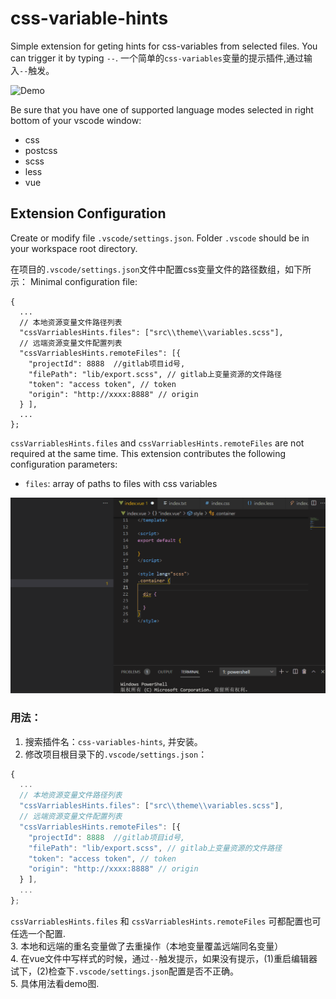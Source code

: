 <!--
 * @Author: wangyunbo
 * @Date: 2021-05-19 23:57:46
 * @LastEditors: wangyunbo
 * @LastEditTime: 2021-05-21 17:33:14
 * @Description: file content
 * @FilePath: \css-variables-hints\README.md
-->

# css-variable-hints

Simple extension for geting hints for css-variables from selected files. You can trigger it by typing `--`.
一个简单的`css-variables`变量的提示插件,通过输入`--`触发。

![Demo](https://github.com/airbender92/css-variables-hints/blob/master/img/demo.gif)

Be sure that you have one of supported language modes selected in right bottom of your vscode window:
* css
* postcss
* scss
* less
* vue


## Extension Configuration
Create or modify file `.vscode/settings.json`. Folder `.vscode` should be in your workspace root directory.

在项目的`.vscode/settings.json`文件中配置css变量文件的路径数组，如下所示：
Minimal configuration file:
```
{
  ...
  // 本地资源变量文件路径列表
  "cssVarriablesHints.files": ["src\\theme\\variables.scss"],
  // 远端资源变量文件配置列表
  "cssVarriablesHints.remoteFiles": [{
    "projectId": 8888  //gitlab项目id号,
    "filePath": "lib/export.scss", // gitlab上变量资源的文件路径
    "token": "access token", // token
    "origin": "http://xxxx:8888" // origin
  } ],
  ...
};
```
`cssVarriablesHints.files` and `cssVarriablesHints.remoteFiles` are not required at the same time.
This extension contributes the following configuration parameters:

* `files`: array of paths to files with css variables    

![Demo](img/demo.gif) 
### 用法：   

1. 搜索插件名：`css-variables-hints`, 并安装。    
2. 修改项目根目录下的`.vscode/settings.json`：        
```javascript
{
  ...
  // 本地资源变量文件路径列表
  "cssVarriablesHints.files": ["src\\theme\\variables.scss"],
  // 远端资源变量文件配置列表
  "cssVarriablesHints.remoteFiles": [{
    "projectId": 8888  //gitlab项目id号,
    "filePath": "lib/export.scss", // gitlab上变量资源的文件路径
    "token": "access token", // token
    "origin": "http://xxxx:8888" // origin
  } ],
  ...
};
```
`cssVarriablesHints.files` 和 `cssVarriablesHints.remoteFiles` 可都配置也可任选一个配置.    
3. 本地和远端的重名变量做了去重操作（本地变量覆盖远端同名变量）    
4. 在vue文件中写样式的时候，通过`--`触发提示，如果没有提示，(1)重启编辑器试下，(2)检查下`.vscode/settings.json`配置是否不正确。    
5. 具体用法看demo图.    

